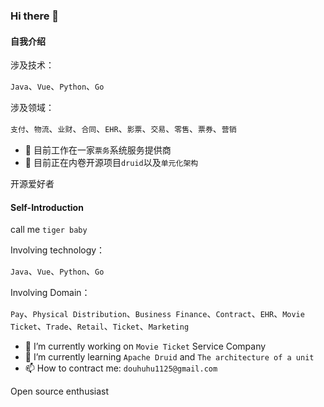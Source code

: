 ### Hi there 👋

#### 自我介绍

涉及技术：

`Java`、`Vue`、`Python`、`Go`

涉及领域：

`支付`、`物流`、`业财`、`合同`、`EHR`、`影票`、`交易`、`零售`、`票券`、`营销`

- 🔭 目前工作在一家`票务`系统服务提供商
- 🌱 目前正在内卷开源项目`druid`以及`单元化架构`

开源爱好者

#### Self-Introduction
call me `tiger baby`

Involving technology：

`Java`、`Vue`、`Python`、`Go`

Involving Domain：

`Pay`、`Physical Distribution`、`Business Finance`、`Contract`、`EHR`、`Movie Ticket`、`Trade`、`Retail`、`Ticket`、`Marketing`

- 🔭 I’m currently working on `Movie Ticket` Service Company
- 🌱 I’m currently learning `Apache Druid` and `The architecture of a unit`
- 📫 How to contract me: `douhuhu1125@gmail.com`

Open source enthusiast


<!--
**hubao-1125/hubao-1125** is a ✨ _special_ ✨ repository because its `README.md` (this file) appears on your GitHub profile.

Here are some ideas to get you started:

- 🔭 I’m currently working on ...
- 🌱 I’m currently learning ...
- 👯 I’m looking to collaborate on ...
- 🤔 I’m looking for help with ...
- 💬 Ask me about ...
- 📫 How to reach me: ...
- 😄 Pronouns: ...
- ⚡ Fun fact: ...
-->
